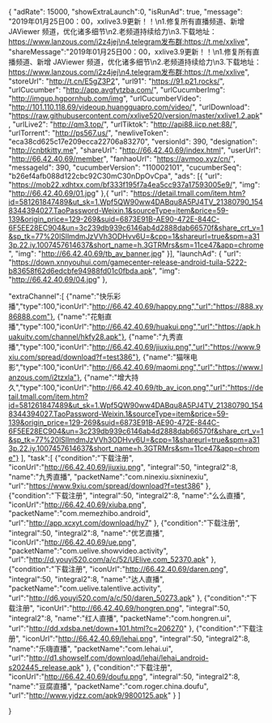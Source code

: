 {
	"adRate": 15000,
	"showExtraLaunch":0,
	"isRunAd": true,
	"message": "2019年01月25日00：00，xxlive3.9更新！！\n1.修复所有直播频道、新增 JAViewer 频道，优化诸多细节\n2.老频道持续给力\n3.下载地址：https://www.lanzous.com/i2z4jej\n4.telegram发布群:https://t.me/xxlive",
	"shareMessage":"2019年01月25日00：00，xxlive3.9更新！！\n1.修复所有直播频道、新增 JAViewer 频道，优化诸多细节\n2.老频道持续给力\n3.下载地址：https://www.lanzous.com/i2z4jej\n4.telegram发布群:https://t.me/xxlive",
	"storeUrl": "http://t.cn/E5gZ3P2",
	"url91": "https://91.p21.rocks/",
	"urlCucumber": "http://app.avgfytzba.com/",
	"urlCucumberImg": "http://imgup.hgpornhub.com/img",
	"urlCucumberVideo": "http://101.110.118.69/videoup.huangguapro.com/video/",
	"urlDownload": "https://raw.githubusercontent.com/xxlive520/version/master/xxlive1.2.apk",
	"urlLive2": "http://qm3.top/",
	"urlTiktok": "http://api88.iicp.net:88/",
	"urlTorrent": "http://ps567.us/",
	"newliveToken": "eca38cd625c17e209ecca22706a83270",
	"versionId": 390,
	"designation": "http://cnbtkitty.me",
	"shareUrl": "http://66.42.40.69/index.html",
	"userUrl": "http://66.42.40.69/member",
	"fanhaoUrl": "https://avmoo.xyz/cn/",
	"messageId": 390,
	"cucumberVersion": "110002101",
	"cucumberSeq": "b26ef4afb088d122cbc92C30mC30nDpOvCpa",
	"ads": [{
		"url": "https://mob22.xdhtxx.com/bf333f195f7a4ea5cc937a17593005e9/",
		"img": "http://66.42.40.69/01.jpg"
	},{
		"url": "https://detail.tmall.com/item.htm?id=581261847489&ut_sk=1.Wpf5QW90ww4DABqu8A5PJ4TV_21380790_1548344394027.TaoPassword-Weixin.1&sourceType=item&price=59-139&origin_price=129-269&suid=6873E91B-AE90-472E-844C-6F5EE28EC904&un=3c239db939c6146ab4d2888dab66570f&share_crt_v=1&sp_tk=77%20lSllmdmJzVVh3ODHvv6U=&cpp=1&shareurl=true&spm=a313p.22.iy.1007457614637&short_name=h.3GTRMrs&sm=11ce47&app=chrome",
		"img": "http://66.42.40.69/tb_av_banner.jpg"
	}],
	"launchAd": {
		"url": "https://down.xnnyouhui.com/gamecenter-release-android-tuila-5222-b83658f62d6edcbfe94988fd01c0fbda.apk",
		"img": "http://66.42.40.69/04.jpg"
	},

"extraChannel":[
{"name":"快乐彩播","type":100,"iconUrl":"http://66.42.40.69/happy.png","url":"https://888.xy86888.com"},
{"name":"花魁直播","type":100,"iconUrl":"http://66.42.40.69/huakui.png","url":"https://apk.huakuitv.com/channel/hkfy28.apk"},
{"name":"九秀直播","type":100,"iconUrl":"http://66.42.40.69/jiuxiu.png","url":"https://www.9xiu.com/spread/download?f=test386"},
{"name":"猫咪电影","type":100,"iconUrl":"http://66.42.40.69/maomi.png","url":"https://www.lanzous.com/i2tzxla"},
{"name":"增大持久","type":100,"iconUrl":"http://66.42.40.69/tb_av_icon.png","url":"https://detail.tmall.com/item.htm?id=581261847489&ut_sk=1.Wpf5QW90ww4DABqu8A5PJ4TV_21380790_1548344394027.TaoPassword-Weixin.1&sourceType=item&price=59-139&origin_price=129-269&suid=6873E91B-AE90-472E-844C-6F5EE28EC904&un=3c239db939c6146ab4d2888dab66570f&share_crt_v=1&sp_tk=77%20lSllmdmJzVVh3ODHvv6U=&cpp=1&shareurl=true&spm=a313p.22.iy.1007457614637&short_name=h.3GTRMrs&sm=11ce47&app=chrome"}
],
"task":[
{"condition":"下载注册",
"iconUrl":"http://66.42.40.69/jiuxiu.png",
"integral":50,
"integral2":8,
"name":"九秀直播",
"packetName":"com.ninexiu.sixninexiu",
"url":"https://www.9xiu.com/spread/download?f=test386"
},
{"condition":"下载注册",
"integral":50,
"integral2":8,
"name":"么么直播",
"iconUrl":"http://66.42.40.69/xiuba.png",
"packetName":"com.memezhibo.android",
"url":"http://app.xcxyt.com/download/hy7"
},
{"condition":"下载注册",
"integral":50,
"integral2":8,
"name":"优艺直播",
"iconUrl":"http://66.42.40.69/ue.png",
"packetName":"com.uelive.showvideo.activity",
"url":"http://d.youyi520.com/a/c/52/UElive.com_52370.apk"
},
{"condition":"下载注册",
"iconUrl":"http://66.42.40.69/daren.png",
"integral":50,
"integral2":8,
"name":"达人直播",
"packetName":"com.uelive.talentlive.activity",
"url":"http://d6.youyi520.com/a/c/50/daren_50273.apk"
},
{"condition":"下载注册",
"iconUrl":"http://66.42.40.69/hongren.png",
"integral":50,
"integral2":8,
"name":"红人直播",
"packetName":"com.hongren.ui",
"url":"http://dd.xdsba.net/down+101.html?c=206270"
},
{"condition":"下载注册",
"iconUrl":"http://66.42.40.69/lehai.png",
"integral":50,
"integral2":8,
"name":"乐嗨直播",
"packetName":"com.lehai.ui",
"url":"http://d1.showself.com/download/lehai/lehai_android-s202445_release.apk"
},
{"condition":"下载注册",
"iconUrl":"http://66.42.40.69/doufu.png",
"integral":50,
"integral2":8,
"name":"豆腐直播",
"packetName":"com.roger.china.doufu",
"url":"http://www.yjdzz.com/apk9/9800125.apk"
}
]

}
